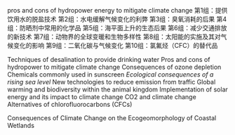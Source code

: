 pros and cons of hydropower energy to mitigate climate change
第1组：提供饮用水的脱盐技术
第2组：水电缓解气候变化的利弊
第3组：臭氧消耗的后果
第4组：防晒剂中常用的化学品
第5组：海平面上升的生态后果
第6组：减少交通排放的新技术
第7组：动物界的全球变暖和生物多样性
第8组：太阳能的实施及其对气候变化的影响
第9组：二氧化碳与气候变化
第10组：氯氟烃（CFC）的替代品

Techniques of desalination to provide drinking water
Pros and cons of hydropower to mitigate climate change
Consequences of ozone depletion
Chemicals commonly used in sunscreen
*Ecological consequences of a rising sea level*
New technologies to reduce emission from traffic
Global warming and biodiversity within the animal kingdom
Implementation of solar energy and its impact to climate change
CO2 and climate change
Alternatives of chlorofluorocarbons (CFCs)



Consequences of Climate Change on the Ecogeomorphology of Coastal Wetlands